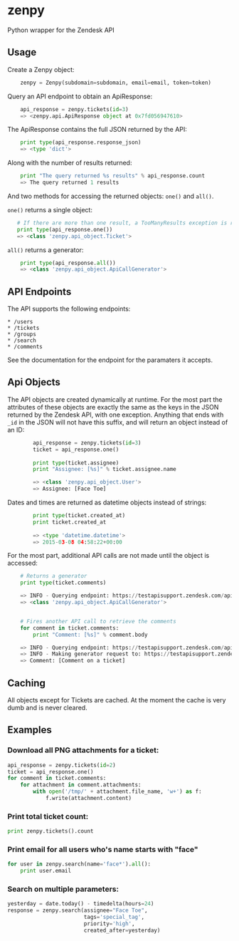 # zenpy
Python wrapper for the Zendesk API

## Usage

Create a Zenpy object:

```python
    zenpy = Zenpy(subdomain=subdomain, email=email, token=token)
```

Query an API endpoint to obtain an ApiResponse:

```python
    api_response = zenpy.tickets(id=3)
    => <zenpy.api.ApiResponse object at 0x7fd056947610>
```


The ApiResponse contains the full JSON returned by the API:

```python
    print type(api_response.response_json)
    => <type 'dict'>
```


Along with the number of results returned:

```python
    print "The query returned %s results" % api_response.count
    => The query returned 1 results
```
    
And two methods for accessing the returned objects: `one()` and `all()`. 

`one()` returns a single object:
   
 ```python 
    # If there are more than one result, a TooManyResults exception is raised
    print type(api_response.one())
    => <class 'zenpy.api_object.Ticket'>
```

`all()` returns a generator:

```python
    print type(api_response.all())
    => <class 'zenpy.api_object.ApiCallGenerator'>
```
    
## API Endpoints

The API supports the following endpoints:

    * /users
    * /tickets
    * /groups
    * /search
    * /comments
    
See the documentation for the endpoint for the paramaters it accepts.


## Api Objects

The API objects are created dynamically at runtime. For the most part the attributes of these objects 
are exactly the same as the keys in the JSON returned by the Zendesk API, with one exception. Anything that
ends with `_id` in the JSON will not have this suffix, and will return an object instead of an ID:

```python
        api_response = zenpy.tickets(id=3)
        ticket = api_response.one()
        
        print type(ticket.assignee)
        print "Assignee: [%s]" % ticket.assignee.name

        => <class 'zenpy.api_object.User'>
        => Assignee: [Face Toe]
```

Dates and times are returned as datetime objects instead of strings:

```python
        print type(ticket.created_at)
        print ticket.created_at
        
        => <type 'datetime.datetime'>
        => 2015-03-08 04:58:22+00:00
```
For the most part, additional API calls are not made until the object is accessed:

```python
    # Returns a generator
    print type(ticket.comments)

    => INFO - Querying endpoint: https://testapisupport.zendesk.com/api/v2/tickets/3.json
    => <class 'zenpy.api_object.ApiCallGenerator'>


    # Fires another API call to retrieve the comments
    for comment in ticket.comments:
        print "Comment: [%s]" % comment.body

    => INFO - Querying endpoint: https://testapisupport.zendesk.com/api/v2/tickets/4.json
    => INFO - Making generator request to: https://testapisupport.zendesk.com/api/v2/tickets/4/comments.json
    => Comment: [Comment on a ticket]
```
    
    
## Caching

All objects except for Tickets are cached. At the moment the cache is very dumb and is never cleared. 


## Examples

### Download all PNG attachments for a ticket:

```python
api_response = zenpy.tickets(id=2)
ticket = api_response.one()
for comment in ticket.comments:
    for attachment in comment.attachments:
        with open('/tmp/' + attachment.file_name, 'w+') as f:
            f.write(attachment.content)
```

### Print total ticket count:

```python
print zenpy.tickets().count
```

### Print email for all users who's name starts with "face"

```python
for user in zenpy.search(name='face*').all():
    print user.email
```

### Search on multiple parameters:

```python
yesterday = date.today() - timedelta(hours=24)
response = zenpy.search(assignee="Face Toe", 
                        tags='special_tag', 
                        priority='high', 
                        created_after=yesterday)
```



    

    




